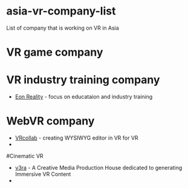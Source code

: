 # asia-vr-company-list
List of company that is working on VR in Asia

# VR game company

# VR industry training company
- [Eon Reality](http://www.eonreality.com/offices/eon-reality-sg/) - focus on educataion and industry training

# WebVR company
- [VRcollab](vrcollab.com) - creating WYSIWYG editor in VR for VR
- 
#Cinematic VR
- [v3ra](v3ra.com) - A Creative Media Production House dedicated to generating Immersive VR Content
- 
